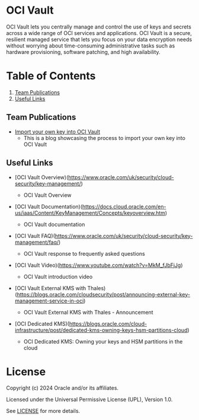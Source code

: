 # OCI Vault
 
OCI Vault lets you centrally manage and control the use of keys and secrets across a wide range of OCI services and applications. OCI Vault is a secure, resilient managed service that lets you focus on your data encryption needs without worrying about time-consuming administrative tasks such as hardware provisioning, software patching, and high availability.
 
# Table of Contents
 
1. [Team Publications](#team-publications)
2. [Useful Links](#useful-uinks)
  
 
## Team Publications
 
- [Import your own key into OCI Vault](https://blogs.oracle.com/coretec/post/import-your-own-key-in-oci-vault-with-cloud-console-ui)
   - This is a blog showcasing the process to import your own key into OCI Vault
 
## Useful Links
 
- [OCI Vault Overview)(https://www.oracle.com/uk/security/cloud-security/key-management/)
    - OCI Vault Overview

- [OCI Vault Documentation)(https://docs.cloud.oracle.com/en-us/iaas/Content/KeyManagement/Concepts/keyoverview.htm)
    - OCI Vault documentation

- [OCI Vault FAQ)(https://www.oracle.com/uk/security/cloud-security/key-management/faq/)
    - OCI Vault response to frequently asked questions
  
- [OCI Vault Video)(https://www.youtube.com/watch?v=MkM_fJbFjJg)
    - OCI Vault introduction video

- [OCI Vault External KMS with Thales)(https://blogs.oracle.com/cloudsecurity/post/announcing-external-key-management-service-in-oci)
    - OCI Vault External KMS with Thales - Announcement
 
- [OCI Dedicated KMS)(https://blogs.oracle.com/cloud-infrastructure/post/dedicated-kms-owning-keys-hsm-partitions-cloud)
    - OCI Dedicated KMS: Owning your keys and HSM partitions in the cloud
# License
 
Copyright (c) 2024 Oracle and/or its affiliates.
 
Licensed under the Universal Permissive License (UPL), Version 1.0.
 
See [LICENSE](https://github.com/oracle-devrel/technology-engineering/blob/main/LICENSE) for more details.
